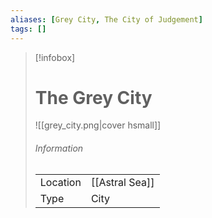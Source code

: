 ```yaml
---
aliases: [Grey City, The City of Judgement]
tags: []
---
```



> [!infobox]
> # The Grey City
> ![[grey_city.png|cover hsmall]]
> ###### Information
> | | |
> |---|---|
> | Location | [[Astral Sea]] |
> | Type | City |

